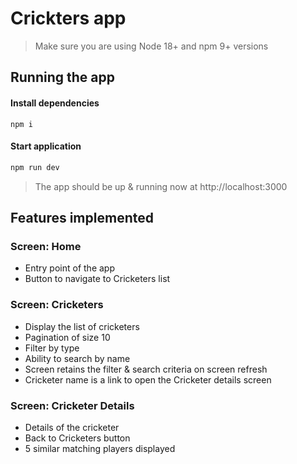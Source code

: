 # Crickters app

> Make sure you are using Node 18+ and npm 9+ versions

## Running the app

#### Install dependencies

```
npm i
```

#### Start application

```bash
npm run dev
```

> The app should be up & running now at http://localhost:3000

## Features implemented

### Screen: Home

- Entry point of the app
- Button to navigate to Cricketers list

### Screen: Cricketers

- Display the list of cricketers
- Pagination of size 10
- Filter by type
- Ability to search by name
- Screen retains the filter & search criteria on screen refresh
- Cricketer name is a link to open the Cricketer details screen

### Screen: Cricketer Details

- Details of the cricketer
- Back to Cricketers button
- 5 similar matching players displayed
